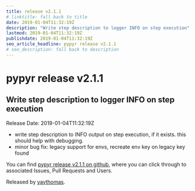 ```yaml
---
title: release v2.1.1
# linktitle: fall back to title
date: 2019-01-04T11:32:19Z
description: "Write step description to logger INFO on step execution"
lastmod: 2019-01-04T11:32:19Z
publishdate: 2019-01-04T11:32:19Z
seo_article_headline: pypyr release v2.1.1
# seo_description: fall back to description
---
```

# pypyr release v2.1.1
## Write step description to logger INFO on step execution
Release Date: 2019-01-04T11:32:19Z

- write step description to INFO output on step execution, if it exists. this should help with debugging.
- minor bug fix: legacy support for envs, recreate env key on legacy key found

You can find [pypyr release v2.1.1 on github](https://github.com/pypyr/pypyr/releases/tag/v2.1.1), where you can 
click through to associated Issues, Pull Requests and Users.

Released by [yaythomas](https://github.com/yaythomas).


